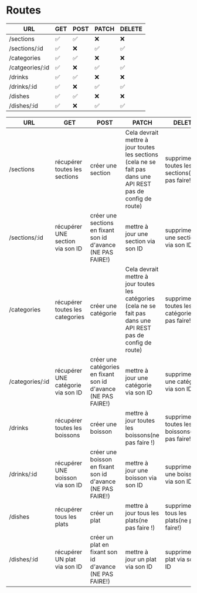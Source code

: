 # Routes

| URL | GET | POST | PATCH | DELETE |
|---|---|---|---|---|
| /sections | ✅ | ✅ | ❌ | ❌ |
| /sections/:id | ✅ | ❌ | ✅ | ✅ |
| /categories | ✅ | ✅ | ❌ | ❌ |
| /catgeories/:id | ✅ | ❌ | ✅ | ✅ |
| /drinks | ✅ | ✅ | ❌ | ❌ |
| /drinks/:id | ✅ | ❌ | ✅ | ✅ |
| /dishes | ✅ | ✅ | ❌ | ❌ |
| /dishes/:id | ✅ | ❌ | ✅ | ✅ |

| URL | GET | POST | PATCH | DELETE |
|---|---|---|---|---|
| /sections | récupérer toutes les sections | créer une section | Cela devrait mettre à jour toutes les sections (cela ne se fait pas dans une API REST pas de config de route) | supprimer toutes les sections(ne pas faire!) |
| /sections/:id | récupérer UNE section via son ID | créer une sections en fixant son id d'avance (NE PAS FAIRE!) | mettre à jour une section via son ID | supprimer une section via son ID |
| /categories | récupérer toutes les categories | créer une catégorie | Cela devrait mettre à jour toutes les catégories (cela ne se fait pas dans une API REST pas de config de route) | supprimer toutes les catégories(ne pas faire!) |
| /categories/:id | récupérer UNE catégorie via son ID | créer une catégories en fixant son id d'avance (NE PAS FAIRE!) | mettre à jour une catégorie via son ID | supprimer une catégorie via son ID |
| /drinks | récupérer toutes les boissons | créer une boisson | mettre à jour toutes les boissons(ne pas faire !) | supprimer toutes les boissons(ne pas faire!) |
| /drinks/:id | récupérer UNE boisson via son ID | créer une boisson en fixant son id d'avance (NE PAS FAIRE!) | mettre à jour une boisson via son ID | supprimer une boisson via son ID |
| /dishes| récupérer tous les plats | créer un plat | mettre à jour tous les plats(ne pas faire !) | supprimer tous les plats(ne pas faire!) |
| /dishes/:id | récupérer UN plat via son ID | créer un plat en fixant son id d'avance (NE PAS FAIRE!) | mettre à jour un plat via son ID | supprimer un plat via son ID |